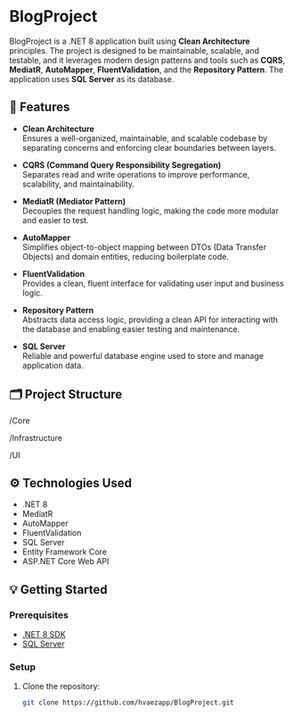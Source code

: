 # BlogProject

BlogProject is a .NET 8 application built using **Clean Architecture** principles. The project is designed to be maintainable, scalable, and testable, and it leverages modern design patterns and tools such as **CQRS**, **MediatR**, **AutoMapper**, **FluentValidation**, and the **Repository Pattern**. The application uses **SQL Server** as its database.

## 🚀 Features

- **Clean Architecture**  
  Ensures a well-organized, maintainable, and scalable codebase by separating concerns and enforcing clear boundaries between layers.

- **CQRS (Command Query Responsibility Segregation)**  
  Separates read and write operations to improve performance, scalability, and maintainability.

- **MediatR (Mediator Pattern)**  
  Decouples the request handling logic, making the code more modular and easier to test.

- **AutoMapper**  
  Simplifies object-to-object mapping between DTOs (Data Transfer Objects) and domain entities, reducing boilerplate code.

- **FluentValidation**  
  Provides a clean, fluent interface for validating user input and business logic.

- **Repository Pattern**  
  Abstracts data access logic, providing a clean API for interacting with the database and enabling easier testing and maintenance.

- **SQL Server**  
  Reliable and powerful database engine used to store and manage application data.

## 🗂️ Project Structure

/Core

/Infrastructure

/UI

## ⚙️ Technologies Used

- .NET 8
- MediatR
- AutoMapper
- FluentValidation
- SQL Server
- Entity Framework Core
- ASP.NET Core Web API

## 💡 Getting Started

### Prerequisites

- [.NET 8 SDK](https://dotnet.microsoft.com/download/dotnet/8.0)
- [SQL Server](https://www.microsoft.com/en-us/sql-server/sql-server-downloads)

### Setup

1. Clone the repository:

   ```bash
   git clone https://github.com/hvaezapp/BlogProject.git
